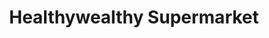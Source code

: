 ---
title: "Healthywealthy Supermarket"
url: /london-borough-of-camden/healthywealthy-supermarket/
shop: supermarket
---